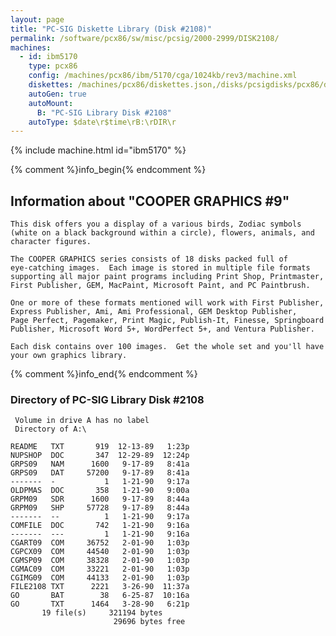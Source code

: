 ```yaml
---
layout: page
title: "PC-SIG Diskette Library (Disk #2108)"
permalink: /software/pcx86/sw/misc/pcsig/2000-2999/DISK2108/
machines:
  - id: ibm5170
    type: pcx86
    config: /machines/pcx86/ibm/5170/cga/1024kb/rev3/machine.xml
    diskettes: /machines/pcx86/diskettes.json,/disks/pcsigdisks/pcx86/diskettes.json
    autoGen: true
    autoMount:
      B: "PC-SIG Library Disk #2108"
    autoType: $date\r$time\rB:\rDIR\r
---
```


{% include machine.html id="ibm5170" %}

{% comment %}info_begin{% endcomment %}

## Information about "COOPER GRAPHICS #9"

    This disk offers you a display of a various birds, Zodiac symbols
    (white on a black background within a circle), flowers, animals, and
    character figures.
    
    The COOPER GRAPHICS series consists of 18 disks packed full of
    eye-catching images.  Each image is stored in multiple file formats
    supporting all major paint programs including Print Shop, Printmaster,
    First Publisher, GEM, MacPaint, Microsoft Paint, and PC Paintbrush.
    
    One or more of these formats mentioned will work with First Publisher,
    Express Publisher, Ami, Ami Professional, GEM Desktop Publisher,
    Page Perfect, Pagemaker, Print Magic, Publish-It, Finesse, Springboard
    Publisher, Microsoft Word 5+, WordPerfect 5+, and Ventura Publisher.
    
    Each disk contains over 100 images.  Get the whole set and you'll have
    your own graphics library.
{% comment %}info_end{% endcomment %}


### Directory of PC-SIG Library Disk #2108

     Volume in drive A has no label
     Directory of A:\

    README   TXT       919  12-13-89   1:23p
    NUPSHOP  DOC       347  12-29-89  12:24p
    GRPS09   NAM      1600   9-17-89   8:41a
    GRPS09   DAT     57200   9-17-89   8:41a
    -------  -           1   1-21-90   9:17a
    OLDPMAS  DOC       358   1-21-90   9:00a
    GRPM09   SDR      1600   9-17-89   8:44a
    GRPM09   SHP     57728   9-17-89   8:44a
    -------  --          1   1-21-90   9:17a
    COMFILE  DOC       742   1-21-90   9:16a
    -------  ---         1   1-21-90   9:16a
    CGART09  COM     36752   2-01-90   1:03p
    CGPCX09  COM     44540   2-01-90   1:03p
    CGMSP09  COM     38328   2-01-90   1:03p
    CGMAC09  COM     33221   2-01-90   1:03p
    CGIMG09  COM     44133   2-01-90   1:03p
    FILE2108 TXT      2221   3-26-90  11:37a
    GO       BAT        38   6-25-87  10:16a
    GO       TXT      1464   3-28-90   6:21p
           19 file(s)     321194 bytes
                           29696 bytes free
